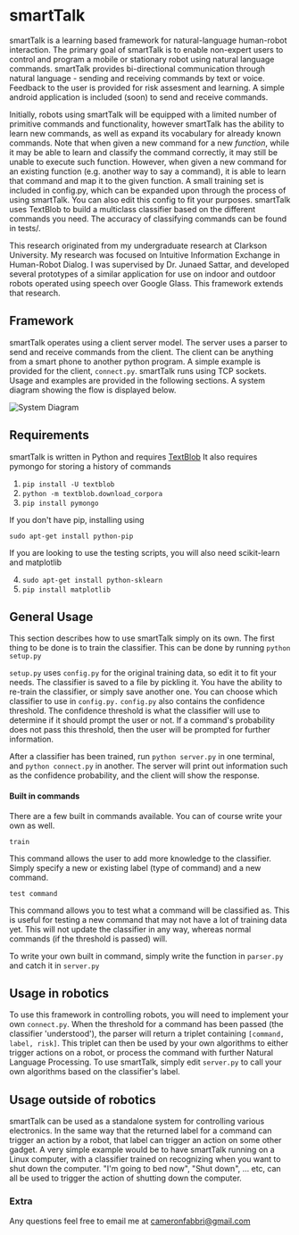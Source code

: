 # smartTalk
smartTalk is a learning based framework for natural-language human-robot interaction. The primary goal
of smartTalk is to enable non-expert users to control and program a mobile or stationary robot using
natural language commands. smartTalk provides bi-directional communication through natural 
language - sending and receiving commands by text or voice. Feedback to the user is provided for risk assesment 
and learning. A simple android application is included (soon) to send and receive commands.

Initially, robots using smartTalk will be equipped with a limited number of primitive commands
and functionality, however smartTalk has the ability to learn new commands, as well as expand its vocabulary for 
already known commands. Note that when given a new command for a new *function*, while it may be able to learn and classify
the command correctly, it may still be unable to execute such function. However, when given a new command
for an existing function (e.g. another way to say a command), it is able to learn that command and map it
to the given function. A small training set is included in config.py, which can be expanded upon through the 
process of using smartTalk. You can also edit this config to fit your purposes.
smartTalk uses TextBlob to build a multiclass classifier based on the different commands you need. 
The accuracy of classifying commands can be found in tests/.

This research originated from my undergraduate research at Clarkson University. My
research was focused on Intuitive Information Exchange in Human-Robot Dialog. I was
supervised by Dr. Junaed Sattar, and developed several prototypes of a similar application
for use on indoor and outdoor robots operated using speech over Google Glass. This 
framework extends that research. 

## Framework
smartTalk operates using a client server model. The server uses a parser to send and  receive commands
from the client. The client can be anything from a smart phone to another python program. A simple 
example is provided for the client, `connect.py`. smartTalk runs using TCP sockets. Usage and examples 
are provided in the following sections. A system diagram showing the flow is displayed below.

![System Diagram](http://i.imgur.com/SmWRava.jpg "System Diagram")

## Requirements

smartTalk is written in Python and requires [TextBlob](https://textblob.readthedocs.org/en/dev/)
It also requires pymongo for storing a history of commands

1. `pip install -U textblob`
2. `python -m textblob.download_corpora`
3. `pip install pymongo`

If you don't have pip, installing using

`sudo apt-get install python-pip`

If you are looking to use the testing scripts, you will also need scikit-learn and matplotlib

4. `sudo apt-get install python-sklearn`
5. `pip install matplotlib`

## General Usage

This section describes how to use smartTalk simply on its own.
The first thing to be done is to train the classifier. This can be done by running
`python setup.py`

`setup.py` uses `config.py` for the original training data, so edit it to fit your needs.
The classifier is saved to a file by pickling it. You have the ability to re-train the 
classifier, or simply save another one. You can choose which classifier to use in `config.py.`
`config.py` also contains the confidence threshold. The confidence threshold is what the
classifier will use to determine if it should prompt the user or not. If a command's probability
does not pass this threshold, then the user will be prompted for further information.

After a classifier has been trained, run `python server.py` in one terminal, and `python connect.py`
in another. The server will print out information such as the confidence probability, and the client
will show the response.

#### Built in commands

There are a few built in commands available. You can of course write your own as well. 

`train`

This command allows the user to add more knowledge to the classifier. Simply specify a
new or existing label (type of command) and a new command. 

`test command`

This command allows you to test what a command will be classified as. This is useful for
testing a new command that may not have a lot of training data yet. This will not update
the classifier in any way, whereas normal commands (if the threshold is passed) will. 

To write your own built in command, simply write the function in `parser.py` and catch 
it in `server.py`

## Usage in robotics

To use this framework in controlling robots, you will need to implement your own `connect.py`. 
When the threshold for a command has been passed (the classifier 'understood'), the parser will 
return a triplet containing `[command, label, risk]`. This triplet can then be used by your
own algorithms to either trigger actions on a robot, or process the command with further
Natural Language Processing. To use smartTalk, simply edit `server.py` to call your own
algorithms based on the classifier's label.

## Usage outside of robotics

smartTalk can be used as a standalone system for controlling various electronics.
In the same way that the returned label for a command can trigger an action by
a robot, that label can trigger an action on some other gadget. A very simple 
example would be to have smartTalk running on a Linux computer, with a classifier
trained on recognizing when you want to shut down the computer. "I'm going to bed
now", "Shut down", ... etc, can all be used to trigger the action of shutting down
the computer. 

### Extra
Any questions feel free to email me at cameronfabbri@gmail.com
